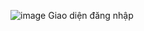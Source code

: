 
![image](https://user-images.githubusercontent.com/91455231/156369277-4b552bd3-daaf-420b-b76e-b9f84703a065.png)
Giao diện đăng nhập
